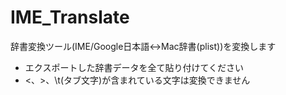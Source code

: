 # IME_Translate
辞書変換ツール(IME/Google日本語↔Mac辞書(plist))を変換します
- エクスポートした辞書データを全て貼り付けてください
- <、>、\t(タブ文字)が含まれている文字は変換できません
